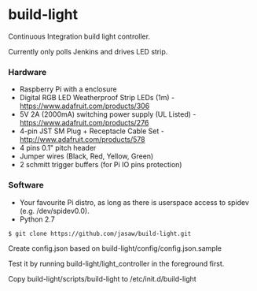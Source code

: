 build-light
===========

Continuous Integration build light controller.

Currently only polls Jenkins and drives LED strip.


### Hardware

* Raspberry Pi with a enclosure
* Digital RGB LED Weatherproof Strip LEDs (1m) - https://www.adafruit.com/products/306
* 5V 2A (2000mA) switching power supply (UL Listed) - https://www.adafruit.com/products/276
* 4-pin JST SM Plug + Receptacle Cable Set - http://www.adafruit.com/products/578
* 4 pins 0.1" pitch header
* Jumper wires (Black, Red, Yellow, Green)
* 2 schmitt trigger buffers (for Pi IO pins protection)



### Software

* Your favourite Pi distro, as long as there is userspace access to spidev (e.g. /dev/spidev0.0).
* Python 2.7

```
$ git clone https://github.com/jasaw/build-light.git
```

Create config.json based on build-light/config/config.json.sample

Test it by running build-light/light_controller in the foreground first.

Copy build-light/scripts/build-light to /etc/init.d/build-light

